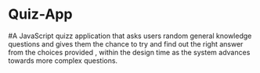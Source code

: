 # Quiz-App
#A JavaScript quizz application that asks users  random general knowledge   questions and gives them   the  chance to try and find out  the right answer from the  choices   provided , within the design time as the system advances  towards more complex questions.  

